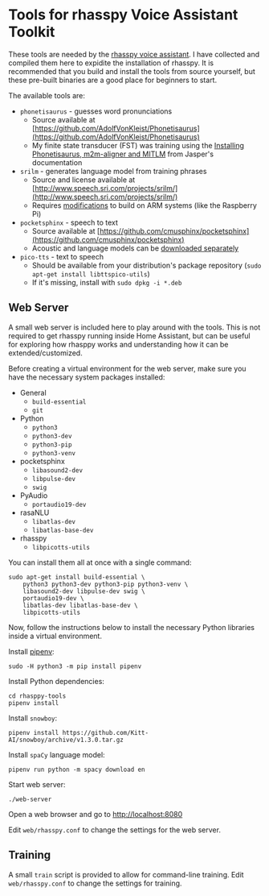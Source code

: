 Tools for rhasspy Voice Assistant Toolkit
==================================================

These tools are needed by the [rhasspy voice
assistant](https://github.com/synesthesiam/rhasspy-assistant). I have collected
and compiled them here to expidite the installation of rhasspy. It is
recommended that you build and install the tools from source yourself, but these
pre-built binaries are a good place for beginners to start.

The available tools are:

* `phonetisaurus` - guesses word pronunciations
    * Source available at
      [https://github.com/AdolfVonKleist/Phonetisaurus](https://github.com/AdolfVonKleist/Phonetisaurus)
    * My finite state transducer (FST) was training using the [Installing
      Phonetisaurus, m2m-aligner and
      MITLM](https://jasperproject.github.io/documentation/installation/) from
      Jasper's documentation
* `srilm` - generates language model from training phrases
    * Source and license available at
      [http://www.speech.sri.com/projects/srilm/](http://www.speech.sri.com/projects/srilm/)
    * Requires [modifications](https://github.com/G10DRAS/SRILM-on-RaspberryPi)
      to build on ARM systems (like the Raspberry Pi)
* `pocketsphinx` - speech to text
    * Source available at [https://github.com/cmusphinx/pocketsphinx](https://github.com/cmusphinx/pocketsphinx)
    * Acoustic and language models can be [downloaded separately](https://sourceforge.net/projects/cmusphinx/files/Acoustic%20and%20Language%20Models/)
* `pico-tts` - text to speech
    * Should be available from your distribution's package repository (`sudo apt-get install libttspico-utils`)
    * If it's missing, install with `sudo dpkg -i *.deb`

Web Server
------------

A small web server is included here to play around with the tools. This is not
required to get rhasspy running inside Home Assistant, but can be useful for
exploring how rhasppy works and understanding how it can be extended/customized.

Before creating a virtual environment for the web server, make sure you have the necessary system packages installed:

* General
    * `build-essential`
    * `git`
* Python
    * `python3`
    * `python3-dev`
    * `python3-pip`
    * `python3-venv`
* pocketsphinx
    * `libasound2-dev`
    * `libpulse-dev`
    * `swig`
* PyAudio
    * `portaudio19-dev`
* rasaNLU
    * `libatlas-dev`
    * `libatlas-base-dev`
* rhasspy
    * `libpicotts-utils`

You can install them all at once with a single command:

    sudo apt-get install build-essential \
        python3 python3-dev python3-pip python3-venv \
        libasound2-dev libpulse-dev swig \
        portaudio19-dev \
        libatlas-dev libatlas-base-dev \
        libpicotts-utils

Now, follow the instructions below to install the necessary Python libraries
inside a virtual environment.

Install [pipenv](https://docs.pipenv.org/):

    sudo -H python3 -m pip install pipenv
    
Install Python dependencies:

    cd rhasppy-tools
    pipenv install
    
Install `snowboy`:

    pipenv install https://github.com/Kitt-AI/snowboy/archive/v1.3.0.tar.gz
    
Install `spaCy` language model:

    pipenv run python -m spacy download en
    
Start web server:

    ./web-server
    
Open a web browser and go to [http://localhost:8080](http://localhost:8080)

Edit `web/rhasspy.conf` to change the settings for the web server.

Training
----------

A small `train` script is provided to allow for command-line training. Edit
`web/rhasspy.conf` to change the settings for training.
